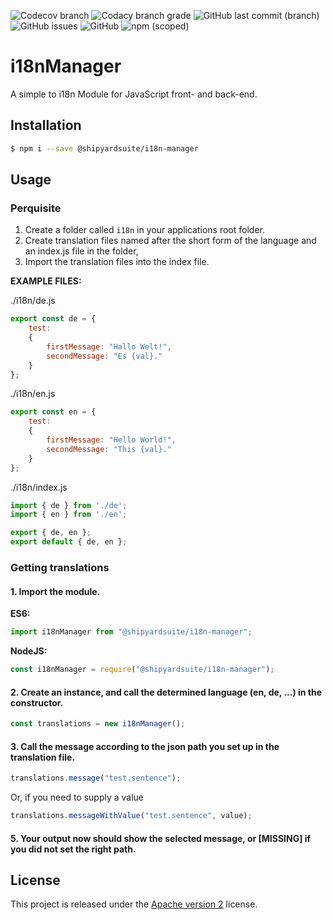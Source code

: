 ![Codecov branch](https://img.shields.io/codecov/c/github/ShipyardSuite/i18nManager/develop?label=coverage&logo=codecov&logoColor=ffffff&style=flat-square)
![Codacy branch grade](https://img.shields.io/codacy/grade/c2a82a8360e146a48aff6276b6f93c6f/develop?label=code%20quality%20&logo=codacy&style=flat-square)
![GitHub last commit (branch)](https://img.shields.io/github/last-commit/shipyardsuite/i18nManager/develop?logo=github&style=flat-square)
![GitHub issues](https://img.shields.io/github/issues-raw/shipyardsuite/i18nManager?logo=github&style=flat-square)
![GitHub](https://img.shields.io/github/license/shipyardsuite/i18nManager?style=flat-square)
![npm (scoped)](https://img.shields.io/npm/v/@shipyardsuite/i18n-manager?style=flat-square)

# i18nManager

A simple to i18n Module for JavaScript front- and back-end.

## Installation

```bash
$ npm i --save @shipyardsuite/i18n-manager
```

## Usage

### Perquisite

1. Create a folder called `i18n` in your applications root folder.
2. Create translation files named after the short form of the language and an index.js file in the folder, 
3. Import the translation files into the index file.

**EXAMPLE FILES:**

./i18n/de.js

```javascript
export const de = {
    test:
    {
        firstMessage: "Hallo Welt!",
        secondMessage: "Es {val}."
    }
};
```

./i18n/en.js

```javascript
export const en = {
    test:
    {
        firstMessage: "Hello World!",
        secondMessage: "This {val}."
    }
};

```

./i18n/index.js

```javascript
import { de } from './de';
import { en } from './en';

export { de, en };
export default { de, en };
```

### Getting translations

#### 1. Import the module.

**ES6:**
```javascript
import i18nManager from "@shipyardsuite/i18n-manager";
```

**NodeJS:**
```javascript
const i18nManager = require("@shipyardsuite/i18n-manager");
```

#### 2. Create an instance, and call the determined language (en, de, ...) in the constructor.

```javascript
const translations = new i18nManager();
```

#### 3. Call the message according to the json path you set up in the translation file.

```javascript
translations.message("test.sentence");
```

Or, if you need to supply a value

```javascript
translations.messageWithValue("test.sentence", value);
```

#### 5. Your output now should show the selected message, or [MISSING] if you did not set the right path.

## License

This project is released under the [Apache version 2](LICENSE) license.
